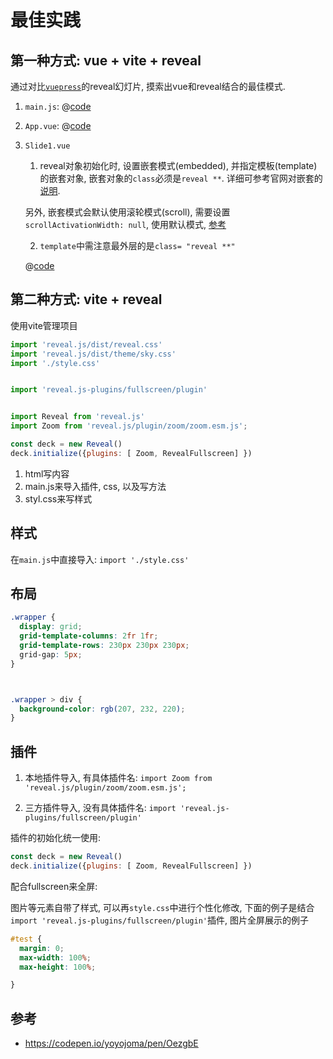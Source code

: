 
# 最佳实践

## 第一种方式: vue + vite + reveal

通过对比[`vuepress`](https://theme-hope.vuejs.press/zh/guide/markdown/content/revealjs.html#%E6%BC%94%E7%A4%BA)的reveal幻灯片, 摸索出vue和reveal结合的最佳模式.

1. `main.js`: @[code](./reveal最佳实践/src/main.js)
2. `App.vue`: @[code](./reveal最佳实践/src/App.vue)
3. `Slide1.vue`

    1. reveal对象初始化时, 设置嵌套模式(embedded), 并指定模板(template)的嵌套对象, 嵌套对象的`class`必须是`reveal **`. 详细可参考官网对嵌套的[说明](https://revealjs.com/initialization/).

    另外, 嵌套模式会默认使用滚轮模式(scroll), 需要设置`scrollActivationWidth: null`, 使用默认模式, [参考](https://revealjs.com/scroll-view/)

    2. `template`中需注意最外层的是`class= "reveal **"`

    @[code](./reveal最佳实践/src(vue+vite)/components/Slide1.vue)



## 第二种方式: vite + reveal

使用vite管理项目

```js
import 'reveal.js/dist/reveal.css'
import 'reveal.js/dist/theme/sky.css'
import './style.css'


import 'reveal.js-plugins/fullscreen/plugin'


import Reveal from 'reveal.js'
import Zoom from 'reveal.js/plugin/zoom/zoom.esm.js';

const deck = new Reveal()
deck.initialize({plugins: [ Zoom, RevealFullscreen] })

```

1. html写内容
2. main.js来导入插件, css, 以及写方法
3. styl.css来写样式







## 样式

在`main.js`中直接导入: `import './style.css'`

## 布局

```css
.wrapper {
  display: grid;
  grid-template-columns: 2fr 1fr;
  grid-template-rows: 230px 230px 230px;
  grid-gap: 5px;
}



.wrapper > div {
  background-color: rgb(207, 232, 220);
}
```

## 插件

1. 本地插件导入, 有具体插件名: `import Zoom from 'reveal.js/plugin/zoom/zoom.esm.js';`

2. 三方插件导入, 没有具体插件名: `import 'reveal.js-plugins/fullscreen/plugin'`

插件的初始化统一使用:

```js
const deck = new Reveal()
deck.initialize({plugins: [ Zoom, RevealFullscreen] })

```

配合fullscreen来全屏: 

图片等元素自带了样式, 可以再`style.css`中进行个性化修改, 下面的例子是结合`import 'reveal.js-plugins/fullscreen/plugin'`插件, 图片全屏展示的例子

```css
#test {
  margin: 0;
  max-width: 100%;
  max-height: 100%;

}
```



## 参考

- <https://codepen.io/yoyojoma/pen/OezgbE>

